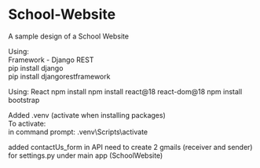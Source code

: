 # School-Website
A sample design of a School Website  

Using:  
Framework - Django REST  
pip install django  
pip install djangorestframework  

Using:
React
npm install
npm install react@18 react-dom@18
npm install bootstrap

Added .venv (activate when installing packages)  
To activate:    
in command prompt: .venv\Scripts\activate  

added contactUs_form in API
need to create 2 gmails (receiver and sender) for settings.py under main app (SchoolWebsite)